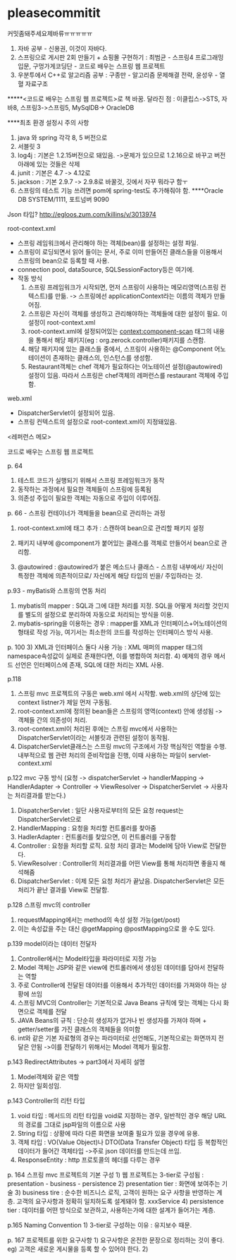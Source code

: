 # pleasecommitit
커밋좀돼주세요제바류ㅠㅠㅠㅠㅠ

1. 자바 공부 - 신용권, 이것이 자바다.
2. 스프링으로 게시판 2회 만들기 + 쇼핑몰 구현하기 : 최범균 - 스프링4 프로그래밍 입문, 구멍가게코딩단 - 코드로 배우는 스프링 웹 프로젝트
3. 우분투에서 C++로 알고리즘 공부 : 구종만 - 알고리즘 문제해결 전략, 윤성우 - 열혈 자료구조

*****<코드로 배우는 스프링 웹 프로젝트>로 책 바꿈.
달라진 점 : 이클립스->STS, 자바8, 스프링3->스프링5, MySqlDB-> OracleDB

****최초 환경 설정시 주의 사항
 1. java 와 spring 각각 8, 5 버전으로
 2. 서블릿 3
 3. log4j : 기본은 1.2.15버전으로 돼있음. ->문제가 있으므로 1.2.16으로 바꾸고 버전 아래에 있는 것들은 삭제
 4. junit : 기본은 4.7 -> 4.12로
 5. jackson : 기본 2.9.7 -> 2.9.8로 바꿀것, 깃에서 자꾸 뭐라구 함ㅜ
 6. 스프링의 테스트 기능 쓰려면 pom에 spring-test도 추가해줘야 함.
****Oracle DB
SYSTEM/1111, 포트넘버 9090

Json 타입?
http://egloos.zum.com/killins/v/3013974

root-context.xml
 - 스프링 레임워크에서 관리해야 하는 객체(bean)를 설정하는 설정 파일.
 - 스프링이 로딩되면서 읽어 들이는 문서, 주로 이미 만들어진 클래스들을 이용해서 스프링의 bean으로 등록할 때 사용.
 - connection pool, dataSource, SQLSessionFactory등은 여기에.
 - 작동 방식
   1) 스프링 프레임워크가 시작되면, 먼저 스프링이 사용하는 메모리영역(스프링 컨텍스트)를 만듦.
     -> 스프링에선 applicationContext라는 이름의 객체가 만들어짐.
   2) 스프링은 자신이 객체를 생성하고 관리해야하는 객체들에 대한 설정이 필요. 이 설정이 root-context.xml
   3) root-context.xml에 설정되어있는 <context:component-scan> 태그의 내용을 통해서 해당 패키지(eg : org.zerock.controller)패키지를 스캔함.
   4) 해당 패키지에 있는 클래스들 중에서, 스프링이 사용하는 @Component 어노테이션이 존재하는 클래스의, 인스턴스를 생성함.
   5) Restaurant객체는 chef 객체가 필요하다는 어노테이션 설정(@autowired) 설정이 있음.
      따라서 스프링은 chef객체의 레퍼런스를 restaurant 객체에 주입함. 


web.xml
 - DispatcherServlet이 설정되어 있음.
 - 스프링 컨텍스트의 설정으로 root-context.xml이 지정돼있음.
 




<레퍼런스 메모>




코드로 배우는 스프링 웹 프로젝트


p. 64
  1) 테스트 코드가 실행되기 위해서 스프링 프레임워크가 동작
  2) 동작하는 과정에서 필요한 객체들이 스프링에 등록됨
  3) 의존성 주입이 필요한 객체는 자동으로 주입이 이루어짐.

p. 66 - 스프링 컨테이너가 객체들을 bean으로 관리하는 과정
 1) root-context.xml에 <component-scan> 태그 추가 : 스캔하여 bean으로 관리할 패키지 설정
 2) 패키지 내부에 @component가 붙어있는 클래스를 객체로 만들어서 bean으로 관리함.
 
 3) @autowired : @autowired가 붙은 메소드나 클래스 - 스프링 내부에서/ 자신이 특정한 객체에 의존적이므로/ 자신에게 해당 타입의 빈을/ 주입하라는 것. 
 
p.93 - myBatis와 스프링의 연동 처리
 1) mybatis의 mapper : SQL과 그에 대한 처리를 지정. SQL을 어떻게 처리할 것인지를 별도의 설정으로 분리하여 자동으로 처리되는 방식을 이용.
 2) mybatis-spring을 이용하는 경우 : mapper를 XML과 인터페이스+어노테이션의 형태로 작성 가능, 여기서는 최소한의 코드를 작성하는 인터페이스 방식 사용.
 
p. 100
 3) XML과 인터페이스 둘다 사용 가능 : XML 매퍼의 mapper 태그의 namespace속성값이 실제로 존재한다면, 이를 병합하여 처리함.
 4) 예제의 경우 메서드 선언은 인터페이스에 존재, SQL에 대한 처리는 XML 사용.

 p.118
  1) 스프링 mvc 프로젝트의 구동은 web.xml 에서 시작함. web.xml의 상단에 있는 context listner가 제일 먼저 구동됨.
  2) root-context.xml에 정의된 bean들은 스프링의 영역(context) 안에 생성됨 -> 객체들 간의 의존성이 처리.
  3) root-context.xml이 처리된 후에는 스프링 mvc에서 사용하는 DispatcherServlet이라는 서블릿과 관련된 설정이 동작됨.
  4) DispatcherServlet클래스는 스프링 mvc의 구조에서 가장 핵심적인 역할을 수행. 내부적으로 웹 관련 처리의 준비작업을 진행, 이때 사용하는 파일이 servlet-context.xml
  
  p.122 mvc 구동 방식
  (요청 -> dispatcherServlet -> handlerMapping -> HandlerAdapter -> Controller -> ViewResolver -> DispatcherServlet -> 사용자는 처리결과를 받는다.)
   1) DispatcherServlet : 일단 사용자로부터의 모든 요청 request는 DispatcherServlet으로
   2) HandlerMapping : 요청을 처리할 컨트롤러를 찾아줌
   3) HadlerAdapter : 컨트롤러를 찾았으면, 이 컨트롤러를 구동함
   4) Controller : 요청을 처리할 로직. 요청 처리 결과는 Model에 담아 View로 전달한다.
   5) ViewResolver : Controller의 처리결과를 어떤 View를 통해 처리하면 좋을지 해석해줌
   6) DispatcherServlet : 이제 모든 요청 처리가 끝났음. DispatcherServlet은 모든 처리가 끝난 결과를 View로 전달함.
   
  p.128 스프링 mvc의 controller
   1) requestMapping에서는 method의 속성 설정 가능(get/post)
   2) 이는 속성값을 주는 대신 @getMapping @postMapping으로 쓸 수도 있다.
  
  p.139 model이라는 데이터 전달자
   1) Controller에서는 Model타입을 파라미터로 지정 가능
   2) Model 객체는 JSP와 같은 view에 컨트롤러에서 생성된 데이터를 담아서 전달하는 역할
   3) 주로 Controller에 전달된 데이터를 이용해서 추가적인 데이터를 가져와야 하는 상황에 쓰임
   4) 스프링 MVC의 Controller는 기본적으로 Java Beans 규칙에 맞는 객체는 다시 화면으로 객체를 전달
   5) JAVA Beans의 규칙 : 단순히 생성자가 없거나 빈 생성자를 가져야 하며 + getter/setter를 가진 클래스의 객체들을 의미함
   6) int와 같은 기본 자료형의 경우는 파라미터로 선언해도, 기본적으로는 화면까지 전달은 안됨
    ->이를 전달하기 위해서는 Model 객체가 필요함. 
  
  p.143 RedirectAttributes -> part3에서 자세히 설명
   1) Model객체와 같은 역할
   2) 하지만 일회성임. 
  
  p.143 Controller의 리턴 타입
   1) void 타입 : 메서드의 리턴 타입을 void로 지정하는 경우, 일반적인 경우 해당 URL의 경로를 그대로 jsp파일의 이름으로 사용
   2) String 타입 : 상황에 따라 다른 화면을 보여줄 필요가 있을 경우에 유용.
   3) 객체 타입 : VO(Value Object)나 DTO(Data Transfer Object) 타입 등 복합적인 데이터가 들어간 객체타입 ->주로 json 데이터를 만드는데 쓰임.
   4) ResponseEntity : http 프로토콜의 헤더를 다루는 경우
   
   p. 164 스프링 mvc 프로젝트의 기본 구성
    1) 웹 프로젝트는 3-tier로 구성됨 : presentation - business - persistence
    2) presentation tier : 화면에 보여주는 기술
    3) business tire : 순수한 비즈니스 로직, 고객이 원하는 요구 사항을 반영하는 계층. 고객의 요구사항과 정확히 일치하도록 설계돼야 함. 
       xxxService
    4) persistence tier : 데이터를 어떤 방식으로 보관하고, 사용하는가에 대한 설계가 들어가는 계층. 
    
   p.165 Naming Convention
     1) 3-tier로 구성하는 이유 : 유지보수 때문.
   
   p. 167 프로젝트를 위한 요구사항
     1) 요구사항은 온전한 문장으로 정리하는 것이 좋다. 
       eg) 고객은 새로운 게시물을 등록 할 수 있어야 한다. 
     2) 
